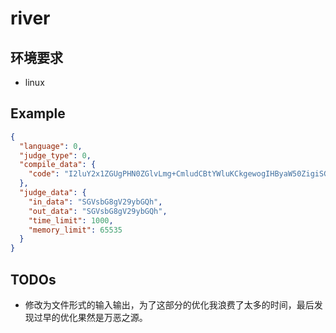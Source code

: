 # river

## 环境要求

- linux

## Example

```json
{
  "language": 0,
  "judge_type": 0,
  "compile_data": {
    "code": "I2luY2x1ZGUgPHN0ZGlvLmg+CmludCBtYWluKCkgewogIHByaW50ZigiSGVsbG8gV29ybGQhXG4iKTsKICByZXR1cm4gMDsKfQ=="
  },
  "judge_data": {
    "in_data": "SGVsbG8gV29ybGQh",
    "out_data": "SGVsbG8gV29ybGQh",
    "time_limit": 1000,
    "memory_limit": 65535
  }
}
```

## TODOs

- 修改为文件形式的输入输出，为了这部分的优化我浪费了太多的时间，最后发现过早的优化果然是万恶之源。
